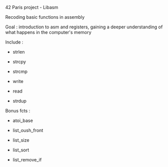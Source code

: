 42 Paris project - Libasm

Recoding basic functions in assembly 

Goal : introduction to asm and registers, gaining a deeper understanding of what happens in the computer's memory

Include :

- strlen

- strcpy

- strcmp 

- write

- read

- strdup

Bonus fcts :

- atoi_base

- list_oush_front

- list_size

- list_sort

- list_remove_if
